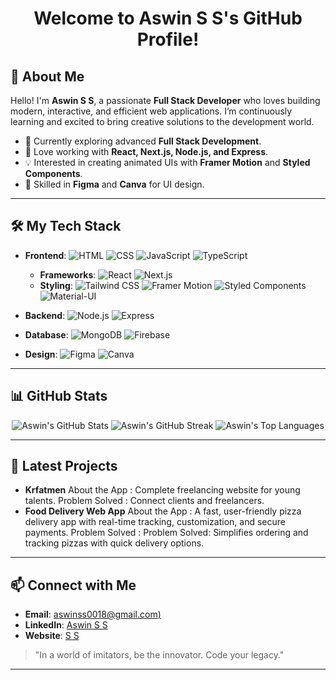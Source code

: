 <h1 align="center">Welcome to Aswin S S's GitHub Profile!</h1>



## 👋 About Me
Hello! I'm **Aswin S S**, a passionate **Full Stack Developer** who loves building modern, interactive, and efficient web applications. I’m continuously learning and excited to bring creative solutions to the development world.

- 🌱 Currently exploring advanced **Full Stack Development**.
- 🚀 Love working with **React, Next.js, Node.js, and Express**.
- 💡 Interested in creating animated UIs with **Framer Motion** and **Styled Components**.
- 🎨 Skilled in **Figma** and **Canva** for UI design.

---

## 🛠️ My Tech Stack

- **Frontend**: ![HTML](https://img.shields.io/badge/-HTML-E34F26?logo=html5&logoColor=white) ![CSS](https://img.shields.io/badge/-CSS-1572B6?logo=css3&logoColor=white) ![JavaScript](https://img.shields.io/badge/-JavaScript-F7DF1E?logo=javascript&logoColor=black) ![TypeScript](https://img.shields.io/badge/-TypeScript-007ACC?logo=typescript&logoColor=white)
  - **Frameworks**: ![React](https://img.shields.io/badge/-React-61DAFB?logo=react&logoColor=black) ![Next.js](https://img.shields.io/badge/-Next.js-000000?logo=next.js&logoColor=white)
  - **Styling**: ![Tailwind CSS](https://img.shields.io/badge/-TailwindCSS-38B2AC?logo=tailwind-css&logoColor=white) ![Framer Motion](https://img.shields.io/badge/-Framer_Motion-007ACC?logo=framer) ![Styled Components](https://img.shields.io/badge/-Styled_Components-DB7093?logo=styled-components) ![Material-UI](https://img.shields.io/badge/-MUI-007FFF?logo=mui&logoColor=white)

- **Backend**: ![Node.js](https://img.shields.io/badge/-Node.js-339933?logo=node.js&logoColor=white) ![Express](https://img.shields.io/badge/-Express-000000?logo=express&logoColor=white)
- **Database**: ![MongoDB](https://img.shields.io/badge/-MongoDB-47A248?logo=mongodb&logoColor=white) ![Firebase](https://img.shields.io/badge/-Firebase-FFCA28?logo=firebase&logoColor=black)

- **Design**: ![Figma](https://img.shields.io/badge/-Figma-F24E1E?logo=figma&logoColor=white) ![Canva](https://img.shields.io/badge/-Canva-00C4CC?logo=canva&logoColor=white)

---

## 📊 GitHub Stats

<p align="center">
  <img src="https://github-readme-stats.vercel.app/api?username=aswinss18&show_icons=true&theme=radical" alt="Aswin's GitHub Stats" />
  <img src="https://github-readme-streak-stats.herokuapp.com?user=aswinss18&theme=radical&date_format=M%20j%5B%2C%20Y%5D" alt="Aswin's GitHub Streak" />
  <img src="https://github-readme-stats.vercel.app/api/top-langs/?username=aswinss18&layout=compact&theme=radical" alt="Aswin's Top Languages" />
</p>


---

## 🚀 Latest Projects
- **Krfatmen**
About the App : Complete freelancing website for young talents.
Problem Solved : Connect clients and freelancers.
- **Food Delivery Web App**
About the App : A fast, user-friendly pizza delivery app with real-time tracking,
customization, and secure payments.
Problem Solved : Problem Solved: Simplifies ordering and tracking pizzas with quick
delivery options.

---

## 📫 Connect with Me
- **Email**: [aswinss0018@gmail.com)](mailto:aswinss0018@gmail.com)
- **LinkedIn**: [Aswin S S](https://www.linkedin.com/in/aswin-s-s-632405306/)
- **Website**: [S S](https://www.linkedin.com/in/aswin-s-s-632405306/)

> "In a world of imitators, be the innovator. Code your legacy."

---


